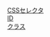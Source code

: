 [CSSセレクタ](cssセレクタ.md)  
[ID](id.md)  
[クラス](クラス.md)  
[](.md)  
[](.md)  
[](.md)  
[](.md)  
[](.md)  
